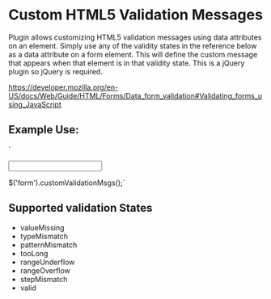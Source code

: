 # Custom HTML5 Validation Messages
Plugin allows customizing HTML5 validation messages using data attributes on an element.  Simply use any of the validity states in the reference below as a data attribute on a form element. This will define the custom message that appears when that element is in that validity state. This is a jQuery plugin so jQuery is required.

https://developer.mozilla.org/en-US/docs/Web/Guide/HTML/Forms/Data_form_validation#Validating_forms_using_JavaScript

## Example Use:
`<form>
	<input type="text" required pattern="[0-9]+" data-patternMismatch="Input must be a number." data-valueMissing="This field is required." />
</form>
$('form').customValidationMsgs();`

## Supported validation States
* valueMissing
* typeMismatch
* patternMismatch
* tooLong
* rangeUnderflow
* rangeOverflow
* stepMismatch
* valid